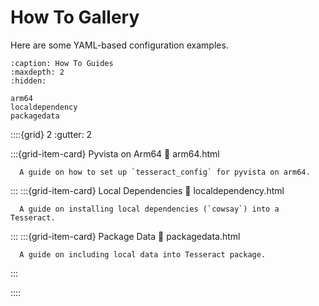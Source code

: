 How To Gallery
====================

Here are some YAML-based configuration examples.

```{toctree}
:caption: How To Guides
:maxdepth: 2
:hidden:

arm64
localdependency
packagedata
```


::::{grid} 2
   :gutter: 2

   :::{grid-item-card} Pyvista on Arm64
      :link: arm64.html

      A guide on how to set up `tesseract_config` for pyvista on arm64.
   :::
   :::{grid-item-card} Local Dependencies
      :link: localdependency.html

      A guide on installing local dependencies (`cowsay`) into a Tesseract.
   :::
   :::{grid-item-card} Package Data
      :link: packagedata.html

      A guide on including local data into Tesseract package.
   :::

::::
